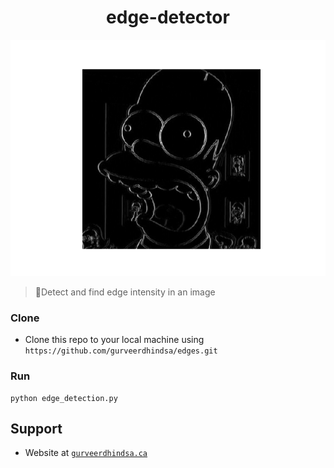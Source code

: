 <p align="center">
  <h1 align="center">edge-detector</h1>
</p>

<p align="center">
    <img src="screenshots/detected.png" />
</p>

> Detect and find edge intensity in an image

### Clone
- Clone this repo to your local machine using `https://github.com/gurveerdhindsa/edges.git`

### Run
```
python edge_detection.py
```

##  Support
- Website at <a href="https://gurveerdhindsa.ca" target="_blank">`gurveerdhindsa.ca`</a>
